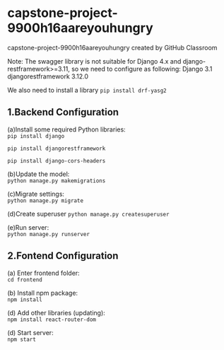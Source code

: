 # capstone-project-9900h16aareyouhungry
capstone-project-9900h16aareyouhungry created by GitHub Classroom

Note: The swagger library is not suitable for Django 4.x and django-restframework>=3.11, so we need to configure as following:
Django              3.1
djangorestframework 3.12.0

We also need to install a library 
`pip install drf-yasg2`

## 1.Backend Configuration
(a)Install some required Python libraries:  
`pip install django`  

`pip install djangorestframework`  

`pip install django-cors-headers`

(b)Update the model:  
`python manage.py makemigrations`

(c)Migrate settings:  
`python manage.py migrate`

(d)Create superuser
`python manage.py createsuperuser`

(e)Run server:  
`python manage.py runserver`


## 2.Fontend Configuration
(a) Enter frontend folder:  
`cd frontend`
    
(b) Install npm package:  
`npm install`

(d) Add other libraries (updating):  
`npm install react-router-dom`

(d) Start server:  
`npm start`

